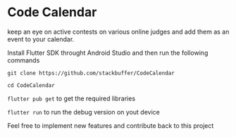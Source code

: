 # Code Calendar

keep an eye on active contests on various online judges and add them as an event to your calendar.

Install Flutter SDK throught Android Studio and then run the following commands

`git clone https://github.com/stackbuffer/CodeCalendar`

`cd CodeCalendar`

`flutter pub get` to get the required libraries

`flutter run` to run the debug version on yout device

Feel free to implement new features and contribute back to this project
